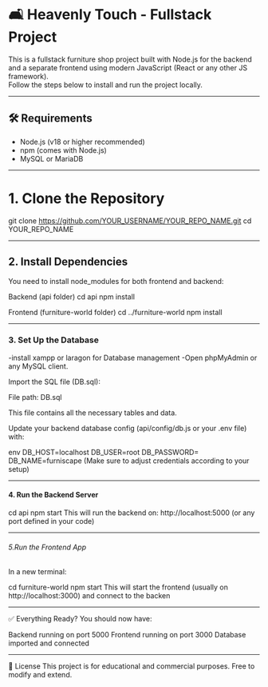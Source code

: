 #  🛋️ Heavenly Touch - Fullstack Project

This is a fullstack furniture shop project built with Node.js for the backend and a separate frontend using modern JavaScript (React or any other JS framework).  
Follow the steps below to install and run the project locally.

---

## 🛠️ Requirements

- Node.js (v18 or higher recommended)
- npm (comes with Node.js)
- MySQL or MariaDB

---
# 1. Clone the Repository

git clone https://github.com/YOUR_USERNAME/YOUR_REPO_NAME.git
cd YOUR_REPO_NAME

---
## 2. Install Dependencies
You need to install node_modules for both frontend and backend:

Backend (api folder)
cd api
npm install


Frontend (furniture-world folder)
cd ../furniture-world
npm install

---
### 3. Set Up the Database
-install xampp or laragon for Database management
-Open phpMyAdmin or any MySQL client.

Import the SQL file (DB.sql):

File path: DB.sql

This file contains all the necessary tables and data.

Update your backend database config (api/config/db.js or your .env file) with:

env
DB_HOST=localhost
DB_USER=root
DB_PASSWORD=
DB_NAME=furniscape
(Make sure to adjust credentials according to your setup)

---
#### 4. Run the Backend Server
cd api
npm start
This will run the backend on: http://localhost:5000 (or any port defined in your code)

---

###### 5.Run the Frontend App

In a new terminal:

cd furniture-world
npm start
This will start the frontend (usually on http://localhost:3000) and connect to the backen

---

✅ Everything Ready?
You should now have:

Backend running on port 5000
Frontend running on port 3000
Database imported and connected

---

📄 License
This project is for educational and commercial purposes. Free to modify and extend.
